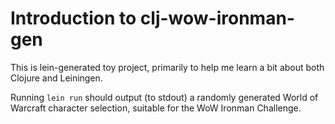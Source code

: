 # Introduction to clj-wow-ironman-gen

This is lein-generated toy project, primarily to help me learn a
bit about both Clojure and Leiningen.

Running `lein run` should output (to stdout) a randomly generated
World of Warcraft character selection, suitable for the WoW
Ironman Challenge.
